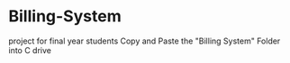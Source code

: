 # Billing-System
project for final year students
Copy and Paste the "Billing System" Folder into C drive
